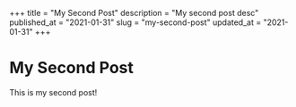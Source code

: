 +++
title = "My Second Post"
description = "My second post desc"
published_at = "2021-01-31"
slug = "my-second-post"
updated_at = "2021-01-31"
+++

# My Second Post

This is my second post!
